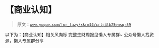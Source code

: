 # 【商业认知】

> 原文：[`www.yuque.com/for_lazy/xkrm14/crts4lb25ensqr59`](https://www.yuque.com/for_lazy/xkrm14/crts4lb25ensqr59)

<ne-p id="ua94f076f" data-lake-id="ua94f076f"><ne-text id="u85d6061b">以下为：【商业认知】相关风向标</ne-text></ne-p> <ne-p id="u837d9772" data-lake-id="u837d9772"><ne-text id="u3c17e56e">完整生财周报见懒人专属群~</ne-text></ne-p> <ne-p id="uf9695826" data-lake-id="uf9695826"><ne-text id="u612cfaff">公众号懒人找资源，懒人专属群分享</ne-text></ne-p>